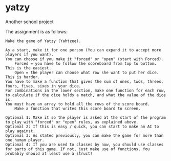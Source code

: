 # yatzy
Another school project

The assignment is as follows:

    Make the game of Yatzy (Yahtzee).

    As a start, make it for one person (You can expand it to accept more players if you want).
    You can choose if you make it "forced" or "open" (start with Forced).
        Forced = you have to follow the scoreboard from top to bottom. This is the easiest.
        Open = the player can choose what row she want to put her dice. This is harder.
    You have to make a function that gives the sum of ones, twos, threes, fours, fives, sixes in your dice.
    For combinations in the lower section, make one function for each row, to calculate if the dice holds a match, and what the value of the dice is.
    You must have an array to hold all the rows of the score board.
        Make a function that writes this score board to screen.

    Optional 1: Make it so the player is asked at the start of the program to play with "forced" or "open" rules, as explained above.
    Optional 2: If this is easy / quick, you can start to make an AI to play against.
    Optional 3: As stated previously, you can make the game for more than one human player.
    Optional 4: If you are used to classes by now, you should use classes for parts of this game. If not, just make use of functions. You probably should at least use a struct!
